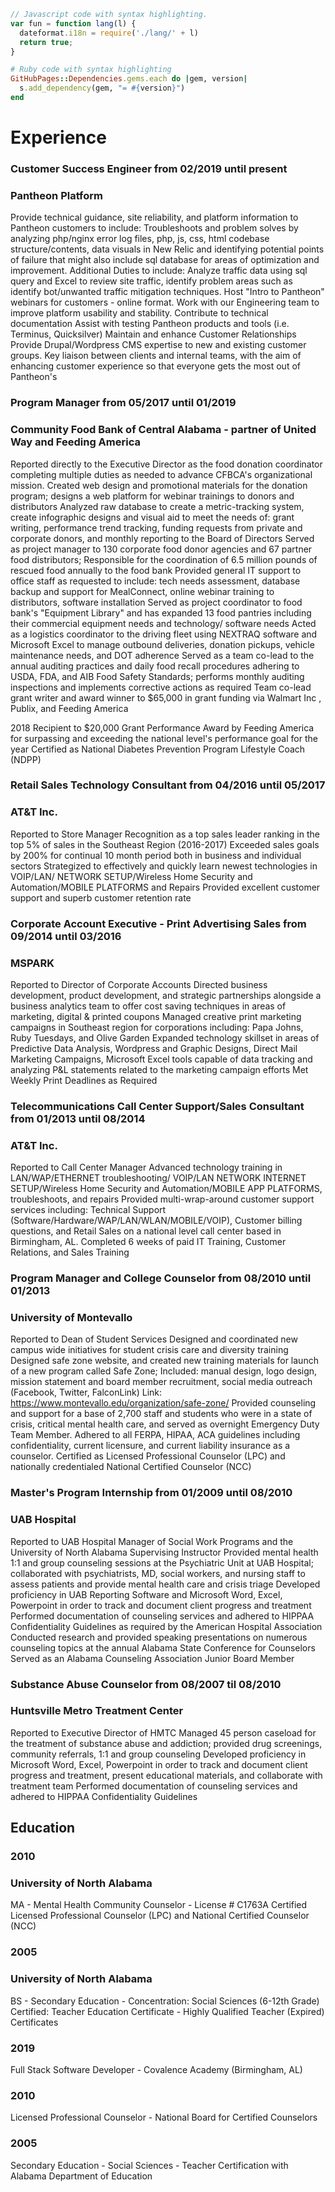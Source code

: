 ```js
// Javascript code with syntax highlighting.
var fun = function lang(l) {
  dateformat.i18n = require('./lang/' + l)
  return true;
}
```

```ruby
# Ruby code with syntax highlighting
GitHubPages::Dependencies.gems.each do |gem, version|
  s.add_dependency(gem, "= #{version}")
end
```
# Experience

### Customer Success Engineer from 02/2019 until present
### Pantheon Platform

Provide technical guidance, site reliability, and platform information to Pantheon customers to include: 
Troubleshoots and problem solves by analyzing php/nginx error log files, php, js, css, html codebase structure/contents, data visuals in New Relic and identifying potential points of failure that might also include sql database for areas of optimization and improvement. 
Additional Duties to include:
Analyze traffic data using sql query and Excel to review site traffic, identify problem areas such as identify bot/unwanted traffic mitigation techniques.
Host "Intro to Pantheon" webinars for customers - online format.
Work with our Engineering team to improve platform usability and stability.
Contribute to technical documentation
Assist with testing Pantheon products and tools (i.e. Terminus, Quicksilver)
Maintain and enhance Customer Relationships
Provide Drupal/Wordpress CMS expertise to new and existing customer groups.
Key liaison between clients and internal teams, with the aim of enhancing customer experience so that everyone gets the most out of Pantheon's


### Program Manager from 05/2017 until 01/2019
### Community Food Bank of Central Alabama - partner of United Way and Feeding America

Reported directly to the Executive Director as the food donation coordinator completing multiple duties as needed to advance CFBCA's organizational mission.
Created web design and promotional materials for the donation program; designs a web platform for webinar trainings to donors and distributors
Analyzed raw database to create a metric-tracking system,  create infographic designs and visual aid to meet the needs of: grant writing, performance trend tracking, funding requests from private and corporate donors, and monthly reporting to the Board of Directors 
Served as project manager to 130 corporate food donor agencies and 67 partner food distributors; Responsible for the coordination of 6.5 million pounds of rescued food annually to the food bank
Provided general IT support to office staff as requested to include: tech needs assessment, database backup and support for MealConnect, online webinar training to distributors, software installation
Served as project coordinator to food bank's "Equipment Library" and has expanded 13 food pantries including their commercial equipment needs and technology/ software needs
Acted as a logistics coordinator to the driving fleet using NEXTRAQ software and Microsoft Excel to manage outbound deliveries, donation pickups, vehicle maintenance needs, and DOT adherence 
Served as a team co-lead to the annual auditing practices and daily food recall procedures adhering to USDA, FDA, and AIB Food Safety Standards; performs monthly auditing inspections and implements corrective actions as required
Team co-lead grant writer and award winner to $65,000 in grant funding via Walmart Inc , Publix, and Feeding America 

2018 Recipient to $20,000 Grant Performance Award by Feeding America for surpassing and exceeding the national level's performance goal for the year
Certified as National Diabetes Prevention Program Lifestyle Coach (NDPP)


### Retail Sales Technology Consultant from 04/2016 until 05/2017
### AT&T Inc.

Reported to Store Manager
Recognition as a top sales leader ranking in the top 5% of sales in the Southeast Region (2016-2017)
Exceeded sales goals by 200% for continual 10 month period both in business and individual sectors
Strategized to effectively and quickly learn newest technologies in VOIP/LAN/ NETWORK SETUP/Wireless Home Security and Automation/MOBILE PLATFORMS and Repairs
Provided excellent customer support and superb customer retention rate


### Corporate Account Executive - Print Advertising Sales from 09/2014 until 03/2016
### MSPARK

Reported to Director of Corporate Accounts
Directed business development, product development, and strategic partnerships alongside a business analytics team to offer cost saving techniques in areas of marketing, digital & printed coupons 
Managed creative print marketing campaigns in Southeast region for corporations including: Papa Johns, Ruby Tuesdays, and Olive Garden
Expanded technology skillset in areas of Predictive Data Analysis, Wordpress and Graphic Designs, Direct Mail Marketing Campaigns, Microsoft Excel tools capable of data tracking and analyzing P&L statements related to the marketing campaign efforts
Met Weekly Print Deadlines as Required


### Telecommunications Call Center Support/Sales Consultant from 01/2013 until 08/2014
### AT&T Inc.

Reported to Call Center Manager
Advanced technology training in LAN/WAP/ETHERNET troubleshooting/ VOIP/LAN NETWORK INTERNET SETUP/Wireless Home Security and Automation/MOBILE  APP PLATFORMS, troubleshoots, and repairs
Provided multi-wrap-around customer support  services including: Technical Support (Software/Hardware/WAP/LAN/WLAN/MOBILE/VOIP), Customer billing questions, and Retail Sales on a national level call center based in Birmingham, AL.
Completed 6 weeks of paid IT Training, Customer Relations, and Sales Training


### Program Manager and College Counselor from 08/2010 until 01/2013
### University of Montevallo

Reported to Dean of Student Services
Designed and coordinated new campus wide initiatives for student crisis care and diversity training 
Designed safe zone website, and created new training materials for launch of a new program called Safe Zone; Included: manual design, logo design, mission statement and board member recruitment, social media outreach (Facebook, Twitter, FalconLink)  Link: https://www.montevallo.edu/organization/safe-zone/ 
Provided counseling and support for a base of 2,700 staff and students who were in a state of crisis, critical mental health care, and served as overnight Emergency Duty Team Member.
Adhered to all FERPA, HIPAA, ACA guidelines including confidentiality, current licensure, and current liability insurance as a counselor.
Certified as Licensed Professional Counselor (LPC) and nationally credentialed National Certified Counselor (NCC)


### Master's Program Internship from 01/2009 until 08/2010
### UAB Hospital

Reported to UAB Hospital Manager of Social Work Programs and the University of North Alabama Supervising Instructor
Provided mental health 1:1  and group counseling sessions at the Psychiatric Unit at UAB Hospital; collaborated with psychiatrists, MD, social workers, and nursing staff to assess patients and provide mental health care and crisis triage
Developed proficiency in UAB Reporting Software and Microsoft Word, Excel, Powerpoint in order to track and document client progress and treatment
Performed documentation of counseling services and adhered to HIPPAA Confidentiality Guidelines as required by the American Hospital Association
Conducted research and provided speaking presentations on numerous counseling topics at the annual Alabama State Conference for Counselors
Served as an Alabama Counseling Association Junior Board Member


### Substance Abuse Counselor from 08/2007 til 08/2010
### Huntsville Metro Treatment Center

Reported to Executive Director of HMTC
Managed 45 person caseload for the treatment of substance abuse and addiction; provided drug screenings, community referrals, 1:1 and group counseling
Developed proficiency in Microsoft Word, Excel, Powerpoint in order to track and document client progress and treatment, present educational materials, and collaborate with treatment team
Performed documentation of counseling services and adhered to HIPPAA Confidentiality Guidelines 


## Education

### 2010
### University of North Alabama
MA - Mental Health Community Counselor - License # C1763A
Certified Licensed Professional Counselor (LPC) and National Certified Counselor (NCC) 

### 2005
### University of North Alabama
BS - Secondary Education - Concentration: Social Sciences (6-12th Grade)
Certified: Teacher Education Certificate - Highly Qualified Teacher (Expired)
Certificates

### 2019
Full Stack Software Developer  - Covalence Academy (Birmingham, AL)

### 2010
Licensed Professional Counselor - National Board for Certified Counselors

### 2005
Secondary Education - Social Sciences - Teacher Certification with Alabama Department of Education
